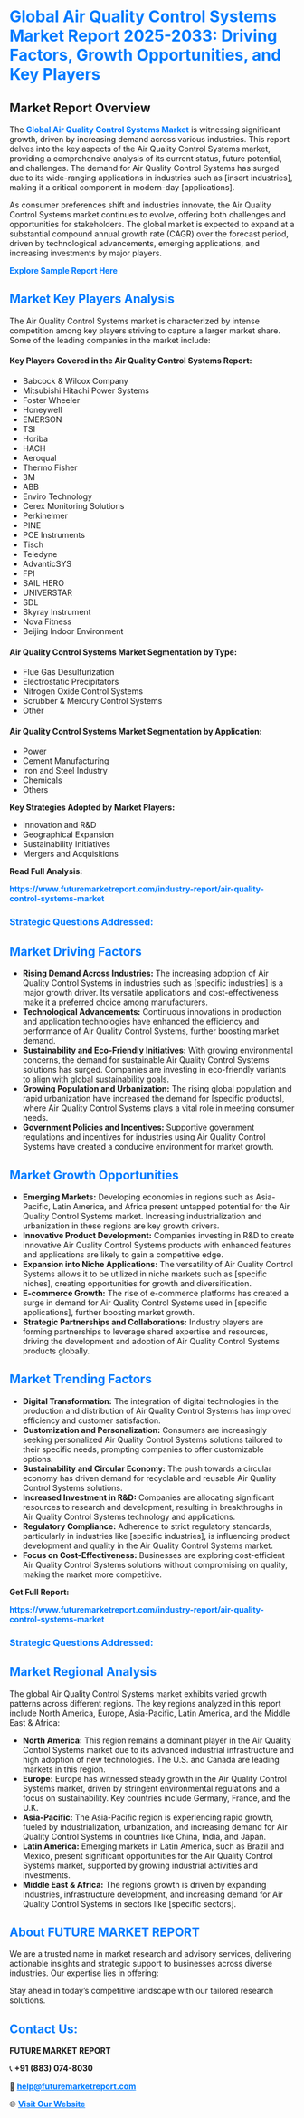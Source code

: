 <h1 style="color: #007BFF;">Global Air Quality Control Systems Market Report 2025-2033: Driving Factors, Growth Opportunities, and Key Players</h1>

<section id="overview">
<h2>Market Report Overview</h2>
<p>The <a href="https://www.futuremarketreport.com/industry-report/air-quality-control-systems-market" style="color: #007BFF; text-decoration: none;"><strong>Global Air Quality Control Systems Market</strong></a> is witnessing significant growth, driven by increasing demand across various industries. This report delves into the key aspects of the Air Quality Control Systems market, providing a comprehensive analysis of its current status, future potential, and challenges. The demand for Air Quality Control Systems has surged due to its wide-ranging applications in industries such as [insert industries], making it a critical component in modern-day [applications].</p>
<p>As consumer preferences shift and industries innovate, the Air Quality Control Systems market continues to evolve, offering both challenges and opportunities for stakeholders. The global market is expected to expand at a substantial compound annual growth rate (CAGR) over the forecast period, driven by technological advancements, emerging applications, and increasing investments by major players.</p>
</section>

<section id="overview">
<p><a href="https://www.futuremarketreport.com/request-sample/reportId=89078" style="color: #007BFF; text-decoration: none;"><strong>Explore Sample Report Here</strong></a></p>
</section>

<section id="key-players">
<h2 style="color: #007BFF;">Market Key Players Analysis</h2>
<p>The Air Quality Control Systems market is characterized by intense competition among key players striving to capture a larger market share. Some of the leading companies in the market include:</p>
<h4>Key Players Covered in the Air Quality Control Systems Report:</h4>
<ul><li>Babcock &amp; Wilcox Company</li><li>Mitsubishi Hitachi Power Systems</li><li>Foster Wheeler</li><li>Honeywell</li><li>EMERSON</li><li>TSI</li><li>Horiba</li><li>HACH</li><li>Aeroqual</li><li>Thermo Fisher</li><li>3M</li><li>ABB</li><li>Enviro Technology</li><li>Cerex Monitoring Solutions</li><li>Perkinelmer</li><li>PINE</li><li>PCE Instruments</li><li>Tisch</li><li>Teledyne</li><li>AdvanticSYS</li><li>FPI</li><li>SAIL HERO</li><li>UNIVERSTAR</li><li>SDL</li><li>Skyray Instrument</li><li>Nova Fitness</li><li>Beijing Indoor Environment</li></ul>
<h4>Air Quality Control Systems Market Segmentation by Type:</h4>
<ul><li>Flue Gas Desulfurization</li><li>Electrostatic Precipitators</li><li>Nitrogen Oxide Control Systems</li><li>Scrubber &amp; Mercury Control Systems</li><li>Other</li></ul>

<h4>Air Quality Control Systems Market Segmentation by Application:</h4>
<ul><li>Power</li><li>Cement Manufacturing</li><li>Iron and Steel Industry</li><li>Chemicals</li><li>Others</li></ul>
<p><strong>Key Strategies Adopted by Market Players:</strong></p>
<ul>
<li>Innovation and R&D</li>
<li>Geographical Expansion</li>
<li>Sustainability Initiatives</li>
<li>Mergers and Acquisitions</li>
</ul>
</section>

<section>
<p><strong>Read Full Analysis: </strong></p><a href="https://www.futuremarketreport.com/industry-report/air-quality-control-systems-market" style="color: #007BFF; text-decoration: none;"><strong>https://www.futuremarketreport.com/industry-report/air-quality-control-systems-market</strong></a>
<h3 style="color: #007BFF;">Strategic Questions Addressed:</h3>
</section>

<section id="driving-factors">
<h2 style="color: #007BFF;">Market Driving Factors</h2>
<ul>
<li><strong>Rising Demand Across Industries:</strong> The increasing adoption of Air Quality Control Systems in industries such as [specific industries] is a major growth driver. Its versatile applications and cost-effectiveness make it a preferred choice among manufacturers.</li>
<li><strong>Technological Advancements:</strong> Continuous innovations in production and application technologies have enhanced the efficiency and performance of Air Quality Control Systems, further boosting market demand.</li>
<li><strong>Sustainability and Eco-Friendly Initiatives:</strong> With growing environmental concerns, the demand for sustainable Air Quality Control Systems solutions has surged. Companies are investing in eco-friendly variants to align with global sustainability goals.</li>
<li><strong>Growing Population and Urbanization:</strong> The rising global population and rapid urbanization have increased the demand for [specific products], where Air Quality Control Systems plays a vital role in meeting consumer needs.</li>
<li><strong>Government Policies and Incentives:</strong> Supportive government regulations and incentives for industries using Air Quality Control Systems have created a conducive environment for market growth.</li>
</ul>
</section>

<section id="growth-opportunities">
<h2 style="color: #007BFF;">Market Growth Opportunities</h2>
<ul>
<li><strong>Emerging Markets:</strong> Developing economies in regions such as Asia-Pacific, Latin America, and Africa present untapped potential for the Air Quality Control Systems market. Increasing industrialization and urbanization in these regions are key growth drivers.</li>
<li><strong>Innovative Product Development:</strong> Companies investing in R&D to create innovative Air Quality Control Systems products with enhanced features and applications are likely to gain a competitive edge.</li>
<li><strong>Expansion into Niche Applications:</strong> The versatility of Air Quality Control Systems allows it to be utilized in niche markets such as [specific niches], creating opportunities for growth and diversification.</li>
<li><strong>E-commerce Growth:</strong> The rise of e-commerce platforms has created a surge in demand for Air Quality Control Systems used in [specific applications], further boosting market growth.</li>
<li><strong>Strategic Partnerships and Collaborations:</strong> Industry players are forming partnerships to leverage shared expertise and resources, driving the development and adoption of Air Quality Control Systems products globally.</li>
</ul>
</section>

<section id="trending-factors">
<h2 style="color: #007BFF;">Market Trending Factors</h2>
<ul>
<li><strong>Digital Transformation:</strong> The integration of digital technologies in the production and distribution of Air Quality Control Systems has improved efficiency and customer satisfaction.</li>
<li><strong>Customization and Personalization:</strong> Consumers are increasingly seeking personalized Air Quality Control Systems solutions tailored to their specific needs, prompting companies to offer customizable options.</li>
<li><strong>Sustainability and Circular Economy:</strong> The push towards a circular economy has driven demand for recyclable and reusable Air Quality Control Systems solutions.</li>
<li><strong>Increased Investment in R&D:</strong> Companies are allocating significant resources to research and development, resulting in breakthroughs in Air Quality Control Systems technology and applications.</li>
<li><strong>Regulatory Compliance:</strong> Adherence to strict regulatory standards, particularly in industries like [specific industries], is influencing product development and quality in the Air Quality Control Systems market.</li>
<li><strong>Focus on Cost-Effectiveness:</strong> Businesses are exploring cost-efficient Air Quality Control Systems solutions without compromising on quality, making the market more competitive.</li>
</ul>
</section>

<section>
<p><strong>Get Full Report: </strong></p><a href="https://www.futuremarketreport.com/industry-report/air-quality-control-systems-market" style="color: #007BFF; text-decoration: none;"><strong>https://www.futuremarketreport.com/industry-report/air-quality-control-systems-market</strong></a>
<h3 style="color: #007BFF;">Strategic Questions Addressed:</h3>
</section>


<section id="regional-analysis">
<h2 style="color: #007BFF;">Market Regional Analysis</h2>
<p>The global Air Quality Control Systems market exhibits varied growth patterns across different regions. The key regions analyzed in this report include North America, Europe, Asia-Pacific, Latin America, and the Middle East & Africa:</p>
<ul>
<li><strong>North America:</strong> This region remains a dominant player in the Air Quality Control Systems market due to its advanced industrial infrastructure and high adoption of new technologies. The U.S. and Canada are leading markets in this region.</li>
<li><strong>Europe:</strong> Europe has witnessed steady growth in the Air Quality Control Systems market, driven by stringent environmental regulations and a focus on sustainability. Key countries include Germany, France, and the U.K.</li>
<li><strong>Asia-Pacific:</strong> The Asia-Pacific region is experiencing rapid growth, fueled by industrialization, urbanization, and increasing demand for Air Quality Control Systems in countries like China, India, and Japan.</li>
<li><strong>Latin America:</strong> Emerging markets in Latin America, such as Brazil and Mexico, present significant opportunities for the Air Quality Control Systems market, supported by growing industrial activities and investments.</li>
<li><strong>Middle East & Africa:</strong> The region’s growth is driven by expanding industries, infrastructure development, and increasing demand for Air Quality Control Systems in sectors like [specific sectors].</li>
</ul>
</section>

<footer>
<h2 style="color: #007BFF;">About FUTURE MARKET REPORT</h2>
<p>We are a trusted name in market research and advisory services, delivering actionable insights and strategic support to businesses across diverse industries. Our expertise lies in offering:</p>

<p>Stay ahead in today’s competitive landscape with our tailored research solutions.</p>

<h2 style="color: #007BFF;">Contact Us:</h2>
<p><strong>FUTURE MARKET REPORT</strong></p>
<p>📞 <strong>+91 (883) 074-8030</strong></p>
<p>📧 <strong><a href="mailto:help@futuremarketreport.com" style="color: #007BFF;">help@futuremarketreport.com</a></strong></p>
<p>🌐 <strong><a href="https://www.futuremarketreport.com/" style="color: #007BFF;">Visit Our Website</a></strong></p>
</footer>